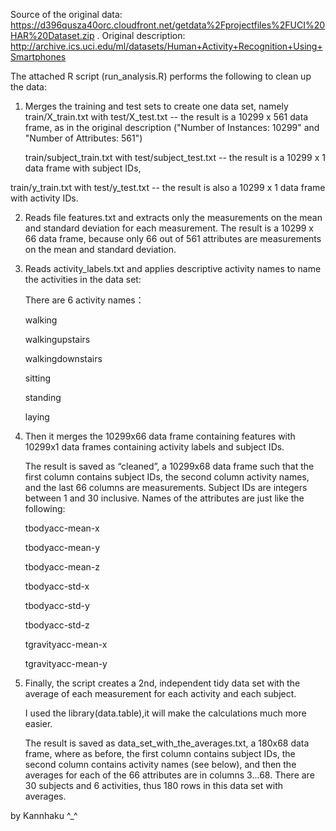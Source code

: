Source of the original data: https://d396qusza40orc.cloudfront.net/getdata%2Fprojectfiles%2FUCI%20HAR%20Dataset.zip . Original description: http://archive.ics.uci.edu/ml/datasets/Human+Activity+Recognition+Using+Smartphones

The attached R script (run_analysis.R) performs the following to clean up the data:

1. Merges the training and test sets to create one data set, namely
train/X_train.txt with test/X_test.txt -- the result is a 10299 x 561 data frame, as in the original description ("Number of Instances: 10299" and "Number of Attributes: 561")

   train/subject_train.txt with test/subject_test.txt -- the result is a 10299 x 1 data frame with subject IDs,

  train/y_train.txt with test/y_test.txt -- the result is also a 10299 x 1 data frame with activity IDs.

2. Reads file features.txt and extracts only the measurements on the mean and standard deviation for each measurement.
The result is a 10299 x 66 data frame, because only 66 out of 561 attributes are measurements on the mean and standard deviation. 

3. Reads activity_labels.txt and applies descriptive activity names to name the activities in the data set:
   
   There are 6 activity names：
   
   walking

   walkingupstairs

   walkingdownstairs

   sitting

   standing

   laying

4. Then it merges the 10299x66 data frame containing features with 10299x1 data frames containing activity labels and subject IDs.

   The result is saved as “cleaned”, a 10299x68 data frame such that the first column contains subject IDs, the second column activity names, and the last 66 columns are measurements. Subject IDs are integers between 1 and 30 inclusive. Names of the attributes are just like the following:

   tbodyacc-mean-x

   tbodyacc-mean-y

   tbodyacc-mean-z

   tbodyacc-std-x

   tbodyacc-std-y

   tbodyacc-std-z

   tgravityacc-mean-x

   tgravityacc-mean-y

5. Finally, the script creates a 2nd, independent tidy data set with the average of each measurement for each activity and each subject.

   I used the library(data.table),it will make the calculations much more easier.
   
   The result is saved as data_set_with_the_averages.txt, a 180x68 data frame, where as before, the first column contains subject IDs, the second column contains activity names (see below), and then the averages for each of the 66 attributes are in columns 3...68. There are 30 subjects and 6 activities, thus 180 rows in this data set with averages.
   



   
by Kannhaku ^_^
